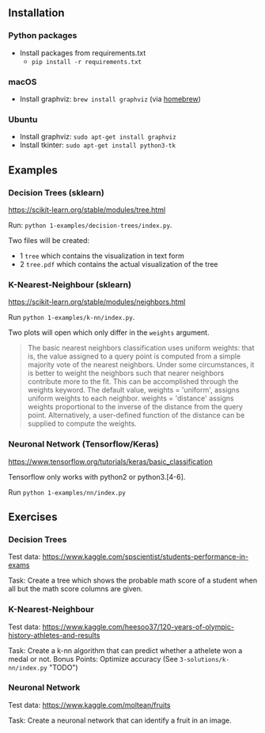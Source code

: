 ## Installation

### Python packages
* Install packages from requirements.txt
    * `pip install -r requirements.txt`
    
### macOS

* Install graphviz: `brew install graphviz` (via [homebrew](https://brew.sh/))

### Ubuntu

* Install graphviz: `sudo apt-get install graphviz`
* Install tkinter: `sudo apt-get install python3-tk`

## Examples

### Decision Trees (sklearn)

https://scikit-learn.org/stable/modules/tree.html

Run: `python 1-examples/decision-trees/index.py`.

Two files will be created:
* 1 `tree` which contains the visualization in text form
* 2 `tree.pdf` which contains the actual visualization of the tree

### K-Nearest-Neighbour (sklearn)

https://scikit-learn.org/stable/modules/neighbors.html

Run `python 1-examples/k-nn/index.py`.

Two plots will open which only differ in the `weights` argument.

> The basic nearest neighbors classification uses uniform weights: that is, the value assigned to a query point is computed from a simple majority vote of the nearest neighbors. Under some circumstances, it is better to weight the neighbors such that nearer neighbors contribute more to the fit. This can be accomplished through the weights keyword. The default value, weights = 'uniform', assigns uniform weights to each neighbor. weights = 'distance' assigns weights proportional to the inverse of the distance from the query point. Alternatively, a user-defined function of the distance can be supplied to compute the weights.

### Neuronal Network (Tensorflow/Keras)

https://www.tensorflow.org/tutorials/keras/basic_classification

Tensorflow only works with python2 or python3.[4-6]. 

Run `python 1-examples/nn/index.py`

## Exercises

### Decision Trees

Test data: https://www.kaggle.com/spscientist/students-performance-in-exams

Task: Create a tree which shows the probable math score of a student when all but the math score columns are given.

### K-Nearest-Neighbour

Test data: https://www.kaggle.com/heesoo37/120-years-of-olympic-history-athletes-and-results

Task: Create a k-nn algorithm that can predict whether a athelete won a medal or not.
Bonus Points: Optimize accuracy (See `3-solutions/k-nn/index.py` "TODO")

### Neuronal Network

Test data: https://www.kaggle.com/moltean/fruits

Task: Create a neuronal network that can identify a fruit in an image.